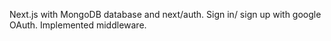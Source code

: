 Next.js with MongoDB database and next/auth.
Sign in/ sign up with google OAuth.
Implemented middleware.
